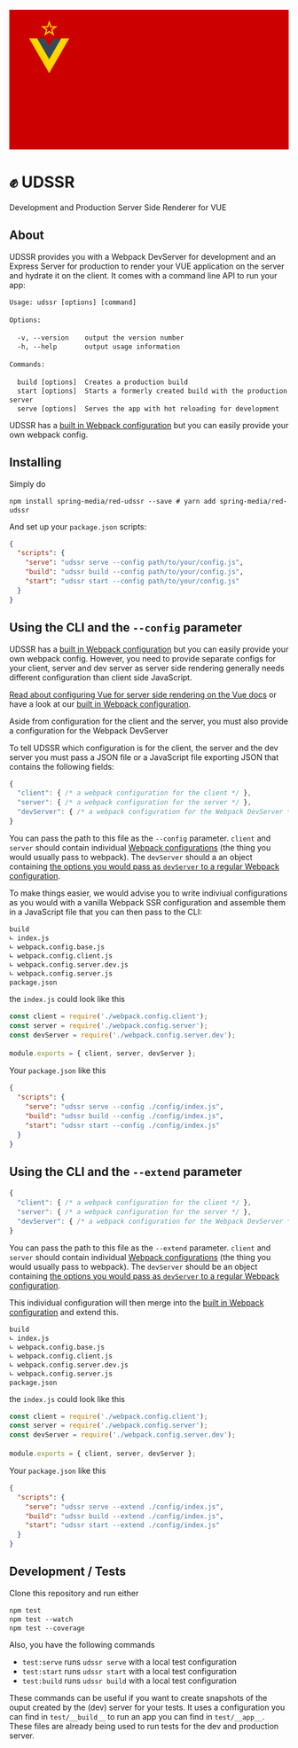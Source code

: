 ![vuedssr logo](./docs/udssr-logo.svg)

# ✊ UDSSR

Development and Production Server Side Renderer for VUE

## About

UDSSR provides you with a Webpack DevServer for development and an Express Server for production to
render your VUE application on the server and hydrate it on the client. It comes with a command
line API to run your app:

```
Usage: udssr [options] [command]

Options:

  -v, --version    output the version number
  -h, --help       output usage information

Commands:

  build [options]  Creates a production build
  start [options]  Starts a formerly created build with the production server
  serve [options]  Serves the app with hot reloading for development
```

UDSSR has a [built in Webpack configuration](https://github.com/spring-media/red-udssr/tree/master/lib/config) but you can easily provide your own webpack config.

## Installing

Simply do

```console
npm install spring-media/red-udssr --save # yarn add spring-media/red-udssr
```

And set up your `package.json` scripts:

```json
{
  "scripts": {
    "serve": "udssr serve --config path/to/your/config.js",
    "build": "udssr build --config path/to/your/config.js",
    "start": "udssr start --config path/to/your/config.js"
  }
}
```

## Using the CLI and the `--config` parameter

UDSSR has a [built in Webpack configuration](https://github.com/spring-media/red-udssr/tree/master/lib/config) but you can easily provide your own webpack config. However, you need to provide separate configs for your client, server and dev server as server side rendering generally needs different configuration than client side JavaScript.

[Read about configuring Vue for server side rendering on the Vue docs](https://ssr.vuejs.org/guide/build-config.html) or have a look at our [built in Webpack configuration](https://github.com/spring-media/red-udssr/tree/master/lib/config).

Aside from configuration for the client and the server, you must also provide a configuration for the Webpack DevServer

To tell UDSSR which configuration is for the client, the server and the dev server you must pass a JSON file or a JavaScript file exporting JSON that contains the following fields:

```js
{
  "client": { /* a webpack configuration for the client */ },
  "server": { /* a webpack configuration for the server */ },
  "devServer": { /* a webpack configuration for the Webpack DevServer */ },
}
```

You can pass the path to this file as the `--config` parameter. `client` and `server` should contain
individual [Webpack configurations](https://webpack.js.org/configuration/#options) (the thing you would usually pass to webpack). The `devServer` should a an object containing [the options you would pass as `devServer` to a regular Webpack configuration](https://webpack.js.org/configuration/dev-server/).

To make things easier, we would advise you to write indiviual configurations as you would with a
vanilla Webpack SSR configuration and assemble them in a JavaScript file that you can then pass to
the CLI:

```
build
∟ index.js
∟ webpack.config.base.js
∟ webpack.config.client.js
∟ webpack.config.server.dev.js
∟ webpack.config.server.js
package.json
```

the `index.js` could look like this

```js
const client = require('./webpack.config.client');
const server = require('./webpack.config.server');
const devServer = require('./webpack.config.server.dev');

module.exports = { client, server, devServer };
```

Your `package.json` like this

```json
{
  "scripts": {
    "serve": "udssr serve --config ./config/index.js",
    "build": "udssr build --config ./config/index.js",
    "start": "udssr start --config ./config/index.js"
  }
}
```

## Using the CLI and the `--extend` parameter

```js
{
  "client": { /* a webpack configuration for the client */ },
  "server": { /* a webpack configuration for the server */ },
  "devServer": { /* a webpack configuration for the Webpack DevServer */ },
}
```

You can pass the path to this file as the `--extend` parameter. `client` and `server` should contain
individual [Webpack configurations](https://webpack.js.org/configuration/#options) (the thing you would usually pass to webpack). The `devServer` should be an object containing [the options you would pass as `devServer` to a regular Webpack configuration](https://webpack.js.org/configuration/dev-server/).

This individual configuration will then merge into the [built in Webpack configuration](https://github.com/spring-media/red-udssr/tree/master/lib/config) and extend this.

```
build
∟ index.js
∟ webpack.config.base.js
∟ webpack.config.client.js
∟ webpack.config.server.dev.js
∟ webpack.config.server.js
package.json
```

the `index.js` could look like this

```js
const client = require('./webpack.config.client');
const server = require('./webpack.config.server');
const devServer = require('./webpack.config.server.dev');

module.exports = { client, server, devServer };
```

Your `package.json` like this

```json
{
  "scripts": {
    "serve": "udssr serve --extend ./config/index.js",
    "build": "udssr build --extend ./config/index.js",
    "start": "udssr start --extend ./config/index.js"
  }
}
```

## Development / Tests

Clone this repository and run either

```console
npm test
npm test --watch
npm test --coverage
```

Also, you have the following commands

- `test:serve` runs `udssr serve` with a local test configuration
- `test:start` runs `udssr start` with a local test configuration
- `test:build` runs `udssr build` with a local test configuration

These commands can be useful if you want to create snapshots of the ouput created by the (dev) server
for your tests. It uses a configuration you can find in `test/__build__` to run an app you can find in `test/__app__`. These files are already being used to run tests for the dev and production server.
